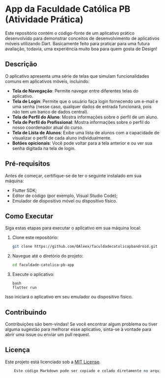 # App da Faculdade Católica PB (Atividade Prática)

Este repositório contém o código-fonte de um aplicativo prático desenvolvido para demonstrar conceitos de desenvolvimento de aplicativos móveis utilizando Dart. Basicamente feito para praticar para uma futura avaliação, todavia, uma experiência muito boa para quem gosta de Design!

## Descrição

O aplicativo apresenta uma série de telas que simulam funcionalidades comuns em aplicativos móveis, incluindo:

- **Tela de Navegação**: Permite navegar entre diferentes telas do aplicativo.
- **Tela de Login**: Permite que o usuário faça login fornecendo um e-mail e uma senha (nesse caso, qualquer dados de entrada funcionará, pois não tem um banco de dados central).
- **Tela de Perfil do Aluno**: Mostra informações sobre o perfil de um aluno.
- **Tela de Perfil do Profissional**: Mostra informações sobre o perfil do nosso coordenador atual do curso.
- **Tela de Lista de Alunos**: Exibe uma lista de alunos com a capacidade de visualizar o perfil de cada aluno individualmente.
- **Botões opicionais**: Você pode voltar para a tela anterior e ou ver sua senha digitada na tela de login.

## Pré-requisitos

Antes de começar, certifique-se de ter o seguinte instalado em sua máquina:

- Flutter SDK;
- Editor de código (por exemplo, Visual Studio Code);
- Emulador de dispositivo móvel ou dispositivo físico.

## Como Executar

Siga estas etapas para executar o aplicativo em sua máquina local:

1. Clone este repositório:

   ```bash
   git clone https://github.com/OAleex/faculdadecatolicapbandroid.git
   ```

2. Navegue até o diretório do projeto:
    ```bash
    cd faculdade-catolica-pb-app
    ```
3. Execute o aplicativo:
    ```
    bash
    flutter run
    ```
Isso iniciará o aplicativo em seu emulador ou dispositivo físico.

## Contribuindo

Contribuições são bem-vindas! Se você encontrar algum problema ou tiver alguma sugestão para melhorar esse aplicativo, sinta-se à vontade para abrir uma issue ou enviar um pull request.

## Licença

Este projeto está licenciado sob a [MIT License](https://github.com/git/git-scm.com/blob/main/MIT-LICENSE.txt).

```perl
	Este código Markdown pode ser copiado e colado diretamente no arquivo `README.md` do seu repositório no GitHub. Certifique-se de substituir `seu-usuario` pelo seu nome de usuário no GitHub e personalizar o conteúdo conforme necessário.
```







